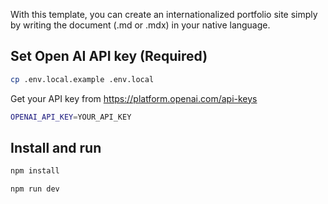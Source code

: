 With this template, you can create an internationalized portfolio site simply by writing the document (.md or .mdx) in your native language.

## Set Open AI API key (Required)

```bash
cp .env.local.example .env.local
```

Get your API key from https://platform.openai.com/api-keys


```bash
OPENAI_API_KEY=YOUR_API_KEY
```

## Install and run

```bash
npm install
```

```bash
npm run dev
```
